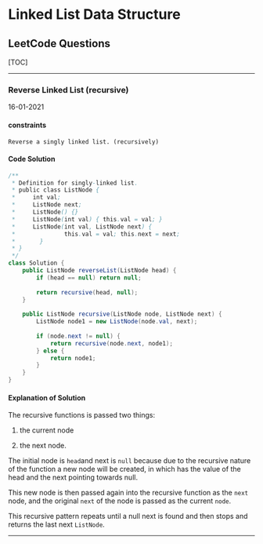 # Linked List Data Structure

## LeetCode Questions

[TOC]

---

### Reverse Linked List (recursive)

16-01-2021

#### constraints

~~~
Reverse a singly linked list. (recursively)
~~~

#### Code Solution

```Java
/**
 * Definition for singly-linked list.
 * public class ListNode {
 *     int val;
 *     ListNode next;
 *     ListNode() {}
 *     ListNode(int val) { this.val = val; }
 *     ListNode(int val, ListNode next) { 
 *				this.val = val; this.next = next; 
 *		 }
 * }
 */
class Solution {
    public ListNode reverseList(ListNode head) {
        if (head == null) return null;
        
        return recursive(head, null);
    }
    
    public ListNode recursive(ListNode node, ListNode next) {
        ListNode node1 = new ListNode(node.val, next);
        
        if (node.next != null) {
            return recursive(node.next, node1);  
        } else {
            return node1;
        }
    }
}
```

####  Explanation of Solution

The recursive functions is passed two things:

1) the current node 

2) the next node.  

The initial node is `head`and next is `null` because due to the recursive nature of the function a new node will be created, in which has the value of the head and the next pointing towards null.

This new node is then passed again into the recursive function as the `next` node, and the original `next` of the node is passed as the current `node`. 

This recursive pattern repeats until a null next is found and then stops and returns the last next `ListNode`.

---

